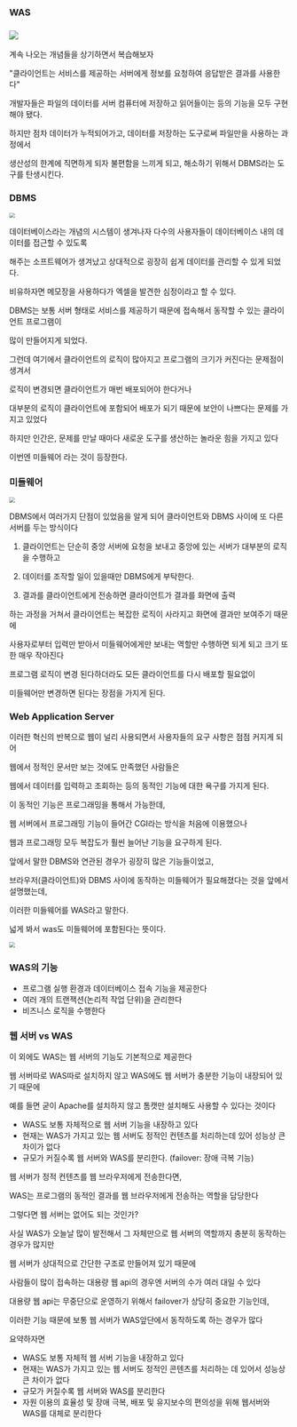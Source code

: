 ###   WAS

###   ![](C:\Users\CJH\Downloads\client.jpg)





계속 나오는 개념들을 상기하면서 복습해보자

"클라이언트는 서비스를 제공하는 서버에게 정보를 요청하여 응답받은 결과를 사용한다"



개발자들은 파일의 데이터를 서버 컴퓨터에 저장하고 읽어들이는 등의 기능을 모두 구현해야 됐다.

하지만 점차 데이터가 누적되어가고, 데이터를 저장하는 도구로써 파일만을 사용하는 과정에서

생산성의 한계에 직면하게 되자 불편함을 느끼게 되고, 해소하기 위해서 DBMS라는 도구를 탄생시킨다.



###  DBMS

<img src="C:\Users\CJH\Downloads\DBMS.png" style="zoom:60%;" />

데이터베이스라는 개념의 시스템이 생겨나자 다수의 사용자들이 데이터베이스 내의 데이터를 접근할 수 있도록

해주는 소프트웨어가 생겨났고 상대적으로 굉장히 쉽게 데이터를 관리할 수 있게 되었다.

비유하자면 메모장을 사용하다가 엑셀을 발견한 심정이라고 할 수 있다.



DBMS는 보통 서버 형태로 서비스를 제공하기 때문에 접속해서 동작할 수 있는 클라이언트 프로그램이

많이 만들어지게 되었다.

그런데 여기에서 클라이언트의 로직이 많아지고 프로그램의 크기가 커진다는 문제점이 생겨서

로직이 변경되면 클라이언트가 매번 배포되어야 한다거나

대부분의 로직이 클라이언트에 포함되어 배포가 되기 때문에 보안이 나쁘다는 문제를 가지고 있었다

하지만 인간은, 문제를 만날 때마다 새로운 도구를 생산하는 놀라운 힘을 가지고 있다

이번엔 미들웨어 라는 것이 등장한다.



###  미들웨어

<img src="C:\Users\CJH\Downloads\middle.png" style="zoom:60%;" />



DBMS에서 여러가지 단점이 있었음을 알게 되어 클라이언트와 DBMS 사이에 또 다른 서버를 두는 방식이다

1. 클라이언트는 단순히 중앙 서버에 요청을 보내고 중앙에 있는 서버가 대부분의 로직을 수행하고

2. 데이터를 조작할 일이 있을때만 DBMS에게 부탁한다.
3. 결과를 클라이언트에게 전송하면 클라이언트가 결과를 화면에 출력

하는 과정을 거쳐서 클라이언트는 복잡한 로직이 사라지고 화면에 결과만 보여주기 때문에

사용자로부터 입력만 받아서 미들웨어에게만 보내는 역할만 수행하면 되게 되고 크기 또한 매우 작아진다

프로그램 로직이 변경 된다하더라도 모든 클라이언트를 다시 배포할 필요없이 

미들웨어만 변경하면 된다는 장점을 가지게 된다.



###  Web Application Server

이러한 혁신의 반복으로 웹이 널리 사용되면서 사용자들의 요구 사항은 점점 커지게 되어

웹에서 정적인 문서만 보는 것에도 만족했던 사람들은

웹에서 데이터를 입력하고 조회하는 등의 동적인 기능에 대한 욕구를 가지게 된다.

이 동적인 기능은 프로그래밍을 통해서 가능한데,

웹 서버에서 프로그래밍 기능이 들어간 CGI라는 방식을 처음에 이용했으나

웹과 프로그래밍 모두 복잡도가 훨씬 늘어난 기능을 요구하게 된다.

앞에서 말한 DBMS와 연관된 경우가 굉장히 많은 기능들이었고, 

브라우저(클라이언트)와 DBMS 사이에 동작하는 미들웨어가 필요해졌다는 것을 앞에서 설명했는데,

이러한 미들웨어를 WAS라고 말한다.

넓게 봐서 was도 미들웨어에 포함된다는 뜻이다.

<img src="C:\Users\CJH\Downloads\was.png" style="zoom:60%;" />



###  WAS의 기능



- 프로그램 실행 환경과 데이터베이스 접속 기능을 제공한다
- 여러 개의 트랜잭션(논리적 작업 단위)을 관리한다
- 비즈니스 로직을 수행한다



###  웹 서버 vs WAS

이 외에도 WAS는 웹 서버의 기능도 기본적으로 제공한다

웹 서버따로 WAS따로 설치하지 않고 WAS에도 웹 서버가 충분한 기능이 내장되어 있기 때문에

예를 들면 굳이 Apache를 설치하지 않고 톰캣만 설치해도 사용할 수 있다는 것이다

- WAS도 보통 자체적으로 웹 서버 기능을 내장하고 있다
- 현재는 WAS가 가지고 있는 웹 서버도 정적인 컨텐츠를 처리하는데 있어 성능상 큰 차이가 없다
- 규모가 커질수록 웹 서버와 WAS를 분리한다. (failover: 장애 극복 기능)



웹 서버가 정적 컨텐츠를 웹 브라우저에게 전송한다면,

WAS는 프로그램의 동적인 결과를 웹 브라우저에게 전송하는 역할을 담당한다

그렇다면 웹 서버는 없어도 되는 것인가?

사실 WAS가 오늘날 많이 발전해서 그 자체만으로 웹 서버의 역할까지 충분히 동작하는 경우가 많지만

웹 서버가 상대적으로 간단한 구조로 만들어져 있기 때문에

사람들이 많이 접속하는 대용량 웹 api의 경우엔 서버의 수가 여러 대일 수 있다

대용량 웹 api는 무중단으로 운영하기 위해서 failover가 상당히 중요한 기능인데, 

이러한 기능 때문에 보통 웹 서버가 WAS앞단에서 동작하도록 하는 경우가 많다



요약하자면

- WAS도 보통 자체적 웹 서버 기능을 내장하고 있다
- 현재는 WAS가 가지고 있는 웹 서버도 정적인 콘텐츠를 처리하는 데 있어서 성능상 큰 차이가 없다
- 규모가 커질수록 웹 서버와 WAS를 분리한다
- 자원 이용의 효율성 및 장애 극복, 배포 및 유지보수의 편의성을 위해 웹서버와 WAS를 대체로 분리한다